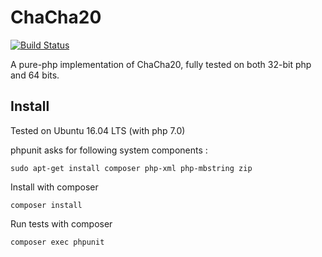 # ChaCha20

[![Build Status](https://travis-ci.org/nipil/ChaCha20.svg?branch=master)](https://travis-ci.org/nipil/ChaCha20)

A pure-php implementation of ChaCha20, fully tested on both 32-bit php and 64 bits.

## Install

Tested on Ubuntu 16.04 LTS (with php 7.0)

phpunit asks for following system components :

    sudo apt-get install composer php-xml php-mbstring zip

Install with composer

    composer install

Run tests with composer

    composer exec phpunit
